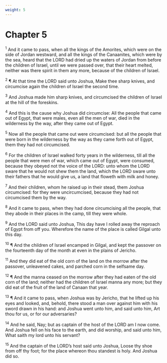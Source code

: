 ```yaml
---
weight: 5
---
```


# Chapter 5

<sup>1</sup> And it came to pass, when all the kings of the Amorites, which were on the side of Jordan westward, and all the kings of the Canaanites, which were by the sea, heard that the LORD had dried up the waters of Jordan from before the children of Israel, until we were passed over, that their heart melted, neither was there spirit in them any more, because of the children of Israel. 

<sup>2</sup> ¶ At that time the LORD said unto Joshua, Make thee sharp knives, and circumcise again the children of Israel the second time. 

<sup>3</sup> And Joshua made him sharp knives, and circumcised the children of Israel at the hill of the foreskins. 

<sup>4</sup> And this is the cause why Joshua did circumcise: All the people that came out of Egypt, that were males, even all the men of war, died in the wilderness by the way, after they came out of Egypt. 

<sup>5</sup> Now all the people that came out were circumcised: but all the people that were born in the wilderness by the way as they came forth out of Egypt, them they had not circumcised. 

<sup>6</sup> For the children of Israel walked forty years in the wilderness, till all the people that were men of war, which came out of Egypt, were consumed, because they obeyed not the voice of the LORD: unto whom the LORD sware that he would not shew them the land, which the LORD sware unto their fathers that he would give us, a land that floweth with milk and honey. 

<sup>7</sup> And their children, whom he raised up in their stead, them Joshua circumcised: for they were uncircumcised, because they had not circumcised them by the way. 

<sup>8</sup> And it came to pass, when they had done circumcising all the people, that they abode in their places in the camp, till they were whole. 

<sup>9</sup> And the LORD said unto Joshua, This day have I rolled away the reproach of Egypt from off you. Wherefore the name of the place is called Gilgal unto this day. 

<sup>10</sup> ¶ And the children of Israel encamped in Gilgal, and kept the passover on the fourteenth day of the month at even in the plains of Jericho. 

<sup>11</sup> And they did eat of the old corn of the land on the morrow after the passover, unleavened cakes, and parched corn in the selfsame day. 

<sup>12</sup> ¶ And the manna ceased on the morrow after they had eaten of the old corn of the land; neither had the children of Israel manna any more; but they did eat of the fruit of the land of Canaan that year. 

<sup>13</sup> ¶ And it came to pass, when Joshua was by Jericho, that he lifted up his eyes and looked, and, behold, there stood a man over against him with his sword drawn in his hand: and Joshua went unto him, and said unto him, Art thou for us, or for our adversaries? 

<sup>14</sup> And he said, Nay; but as captain of the host of the LORD am I now come. And Joshua fell on his face to the earth, and did worship, and said unto him, What saith my lord unto his servant? 

<sup>15</sup> And the captain of the LORD’s host said unto Joshua, Loose thy shoe from off thy foot; for the place whereon thou standest is holy. And Joshua did so. 


